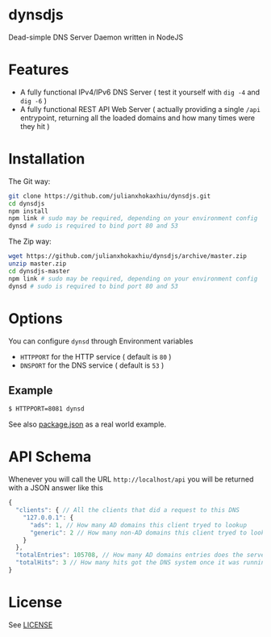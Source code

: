 # dynsdjs
Dead-simple DNS Server Daemon written in NodeJS

# Features
- A fully functional IPv4/IPv6 DNS Server ( test it yourself with `dig -4` and `dig -6` )
- A fully functional REST API Web Server ( actually providing a single `/api` entrypoint, returning all the loaded domains and how many times were they hit )

# Installation
The Git way:
```bash
git clone https://github.com/julianxhokaxhiu/dynsdjs.git
cd dynsdjs
npm install
npm link # sudo may be required, depending on your environment config
dynsd # sudo is required to bind port 80 and 53
```

The Zip way:
```bash
wget https://github.com/julianxhokaxhiu/dynsdjs/archive/master.zip
unzip master.zip
cd dynsdjs-master
npm link # sudo may be required, depending on your environment config
dynsd # sudo is required to bind port 80 and 53
```

# Options
You can configure `dynsd` through Environment variables

- `HTTPPORT` for the HTTP service ( default is `80` )
- `DNSPORT` for the DNS service ( default is `53` )

## Example

```bash
$ HTTPPORT=8081 dynsd
```
See also [package.json](package.json#L17) as a real world example.

# API Schema

Whenever you will call the URL `http://localhost/api` you will be returned with a JSON answer like this

```js
{
  "clients": { // All the clients that did a request to this DNS
    "127.0.0.1": {
      "ads": 1, // How many AD domains this client tryed to lookup
      "generic": 2 // How many non-AD domains this client tryed to lookup
    }
  },
  "totalEntries": 105708, // How many AD domains entries does the server knows
  "totalHits": 3 // How many hits got the DNS system once it was running
}
```

# License

See [LICENSE](LICENSE)
